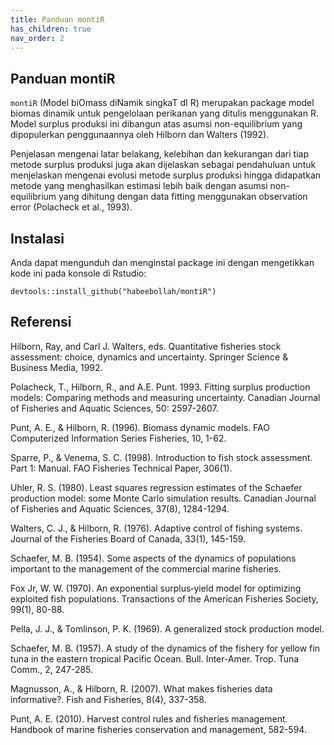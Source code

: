 ```yaml
---
title: Panduan montiR
has_children: true
nav_order: 2
---
```


## Panduan montiR

`montiR` (Model biOmass diNamik singkaT dI R) merupakan package model biomas dinamik untuk pengelolaan perikanan yang ditulis menggunakan R. Model surplus produksi ini dibangun atas asumsi non-equilibrium yang dipopulerkan penggunaannya oleh Hilborn dan Walters (1992).

Penjelasan mengenai latar belakang, kelebihan dan kekurangan dari tiap metode surplus produksi juga akan dijelaskan sebagai pendahuluan untuk menjelaskan mengenai evolusi metode surplus produksi hingga didapatkan metode yang menghasilkan estimasi lebih baik dengan asumsi non-equilibrium yang dihitung dengan data fitting menggunakan observation error (Polacheck et al., 1993).


## Instalasi
Anda dapat mengunduh dan menginstal package ini dengan mengetikkan kode ini pada konsole di Rstudio:
```
devtools::install_github("habeebollah/montiR")
```

## Referensi
Hilborn, Ray, and Carl J. Walters, eds. Quantitative fisheries stock assessment: choice,
dynamics and uncertainty. Springer Science & Business Media, 1992.

Polacheck, T., Hilborn, R., and A.E. Punt. 1993. Fitting surplus production models:
Comparing methods and measuring uncertainty. Canadian Journal of Fisheries and Aquatic Sciences, 50: 2597-2607.

Punt, A. E., & Hilborn, R. (1996). Biomass dynamic models. FAO Computerized Information Series Fisheries, 10, 1-62.

Sparre, P., & Venema, S. C. (1998). Introduction to fish stock assessment. Part 1: Manual. FAO Fisheries Technical Paper, 306(1).

Uhler, R. S. (1980). Least squares regression estimates of the Schaefer production model:
some Monte Carlo simulation results. Canadian Journal of Fisheries and Aquatic Sciences, 37(8), 1284-1294.

Walters, C. J., & Hilborn, R. (1976). Adaptive control of fishing systems. Journal of the Fisheries Board of Canada, 33(1), 145-159.

Schaefer, M. B. (1954). Some aspects of the dynamics of populations important to the management of the commercial marine fisheries.

Fox Jr, W. W. (1970). An exponential surplus‐yield model for optimizing exploited fish populations.
Transactions of the American Fisheries Society, 99(1), 80-88.

Pella, J. J., & Tomlinson, P. K. (1969). A generalized stock production model.

Schaefer, M. B. (1957). A study of the dynamics of the fishery for yellow fin tuna in the eastern
tropical Pacific Ocean. Bull. Inter-Amer. Trop. Tuna Comm., 2, 247-285.

Magnusson, A., & Hilborn, R. (2007). What makes fisheries data informative?. Fish and Fisheries, 8(4), 337-358.

Punt, A. E. (2010). Harvest control rules and fisheries management.
Handbook of marine fisheries conservation and management, 582-594.

